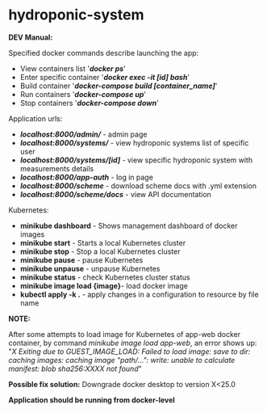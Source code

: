 # hydroponic-system
**DEV Manual:**

Specified docker commands describe launching the app: 
* View containers list '_**docker ps**_'
* Enter specific container '_**docker exec -it [id] bash**_'
* Build container '_**docker-compose build [container_name]**_'
* Run containers '_**docker-compose up**_'
* Stop containers '_**docker-compose down**_'

Application urls:
* **_localhost:8000/admin/_** - admin page
* **_localhost:8000/systems/_** - view hydroponic systems list of specific user
* **_localhost:8000/systems/[id]_** - view specific hydroponic system with measurements details
* **_localhost:8000/app-auth_** - log in page
* **_localhost:8000/scheme_** - download scheme docs with .yml extension
* **_localhost:8000/scheme/docs_** - view API documentation

Kubernetes:

* **minikube dashboard** - Shows management dashboard of docker images 
* **minikube start** - Starts a local Kubernetes cluster
* **minikube stop** - Stop a local Kubernetes cluster
* **minikube pause** - pause Kubernetes
* **minikube unpause** - unpause Kubernetes
* **minikube status** - check Kubernetes cluster status
* **minikube image load {image}**- load docker image 
* **kubectl apply -k .** - apply changes in a configuration to resource by file name

**NOTE:**

After some attempts to load image for Kubernetes of app-web docker container, by command _minikube image load app-web_, an error shows up:
"_X Exiting due to GUEST_IMAGE_LOAD: Failed to load image: save to dir: caching images: caching image "path/...": write: unable to calculate manifest: blob sha256:XXXX not found_"


**Possible fix solution:**
Downgrade docker desktop to version X<25.0


**Application should be running from docker-level**


